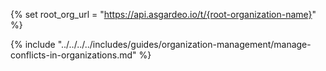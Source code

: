 {% set root_org_url = "https://api.asgardeo.io/t/{root-organization-name}" %}

{% include "../../../../includes/guides/organization-management/manage-conflicts-in-organizations.md" %}